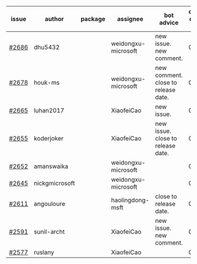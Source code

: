 | issue | author | package | assignee | bot advice | created date of issue | target release date | date from target |
| ------ | ------ | ------ | ------ | ------ | ------ | ------ | :-----: |
| [#2686](https://github.com/Azure/sdk-release-request/issues/2686) | dhu5432 |  | weidongxu-microsoft | new issue. new comment. | 04-14 | 04-22 |  |
| [#2678](https://github.com/Azure/sdk-release-request/issues/2678) | houk-ms |  | weidongxu-microsoft | new comment. close to release date.  | 04-12 | 04-18 | 2 |
| [#2665](https://github.com/Azure/sdk-release-request/issues/2665) | luhan2017 |  | XiaofeiCao | new issue. | 04-07 | 04-21 |  |
| [#2655](https://github.com/Azure/sdk-release-request/issues/2655) | koderjoker |  | XiaofeiCao | new issue. close to release date.  | 04-04 | 04-18 | 2 |
| [#2652](https://github.com/Azure/sdk-release-request/issues/2652) | amanswaika |  | weidongxu-microsoft |  | 04-01 | 04-11 |  |
| [#2645](https://github.com/Azure/sdk-release-request/issues/2645) | nickgmicrosoft |  | weidongxu-microsoft |  | 03-31 | 04-04 |  |
| [#2611](https://github.com/Azure/sdk-release-request/issues/2611) | angouloure |  | haolingdong-msft | close to release date.  | 03-24 | 04-14 | -1 |
| [#2591](https://github.com/Azure/sdk-release-request/issues/2591) | sunil-archt |  | XiaofeiCao | new issue. new comment. | 03-21 | 05-02 |  |
| [#2577](https://github.com/Azure/sdk-release-request/issues/2577) | ruslany |  | XiaofeiCao |  | 03-17 | 03-31 |  |
